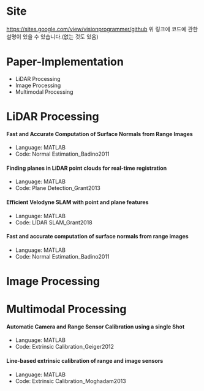 # Site
https://sites.google.com/view/visionprogrammer/github
위 링크에 코드에 관한 설명이 있을 수 있습니다.(없는 것도 있음)

# Paper-Implementation
- LiDAR Processing
- Image Processing
- Multimodal Processing

# LiDAR Processing

#### Fast and Accurate Computation of Surface Normals from Range Images 
- Language: MATLAB 
- Code: Normal Estimation_Badino2011 

#### Finding planes in LiDAR point clouds for real-time registration
- Language: MATLAB 
- Code: Plane Detection_Grant2013 
 
#### Efficient Velodyne SLAM with point and plane features
- Language: MATLAB
- Code: LIDAR SLAM_Grant2018
 
#### Fast and accurate computation of surface normals from range images
- Language: MATLAB
- Code: Normal Estimation_Badino2011
 
# Image Processing


# Multimodal Processing

#### Automatic Camera and Range Sensor Calibration using a single Shot
  - Language: MATLAB
  - Code: Extrinsic Calibration_Geiger2012

#### Line-based extrinsic calibration of range and image sensors
  - Language: MATLAB
  - Code: Extrinsic Calibration_Moghadam2013
